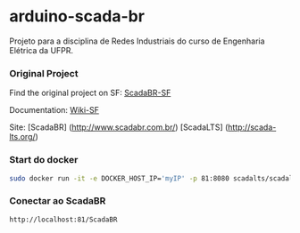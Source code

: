 

# arduino-scada-br

Projeto para a disciplina de Redes Industriais do curso de Engenharia Elétrica da UFPR.

### Original Project
Find the original project on SF: 
[ScadaBR-SF](https://sourceforge.net/projects/scadabr/)

Documentation: [Wiki-SF](https://sourceforge.net/p/scadabr/wiki/Home/)

Site: 
[ScadaBR] (http://www.scadabr.com.br/)
[ScadaLTS] (http://scada-lts.org/)


### Start do docker

```bash
sudo docker run -it -e DOCKER_HOST_IP='myIP' -p 81:8080 scadalts/scadalts /root/start.sh
```

### Conectar ao ScadaBR

```bash
http://localhost:81/ScadaBR
```


